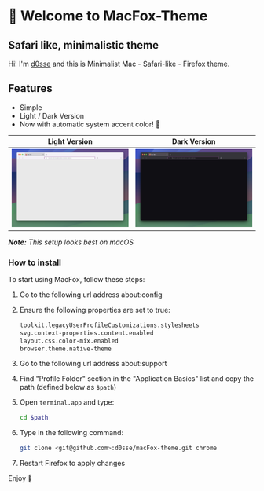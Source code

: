 # 👋 Welcome to MacFox-Theme

## Safari like, minimalistic theme

Hi! I'm [d0sse](https://github.com/d0sse) and  this is Minimalist Mac - Safari-like - Firefox theme.

## Features

- Simple
- Light / Dark Version
- Now with automatic system accent color! 🎨

| Light Version | Dark Version |
|---|---|
|![Light Screenshot](screen-light.jpg "Screen")|![Dark Screenshot](screen-dark.jpg "Screen")|

_**Note:** This setup looks best on macOS_

### How to install

To start using MacFox, follow these steps:

1. Go to the following url address about:config
2. Ensure the following properties are set to true:

    ```text
    toolkit.legacyUserProfileCustomizations.stylesheets
    svg.context-properties.content.enabled
    layout.css.color-mix.enabled
    browser.theme.native-theme
    ```

3. Go to the following url address about:support
4. Find "Profile Folder" section in the "Application Basics" list and copy the path (defined below as `$path`)
5. Open `terminal.app` and type:

    ```bash
    cd $path
    ```

6. Type in the following command:

    ```bash
    git clone <git@github.com>:d0sse/macFox-theme.git chrome
    ```

7. Restart Firefox to apply changes

Enjoy 🎉
